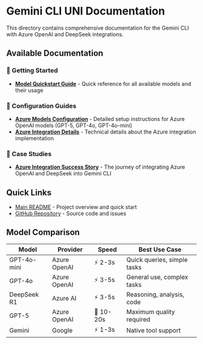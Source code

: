 # Gemini CLI UNI Documentation

This directory contains comprehensive documentation for the Gemini CLI with Azure OpenAI and DeepSeek integrations.

## Available Documentation

### 🚀 Getting Started
- [**Model Quickstart Guide**](MODELS-QUICKSTART.md) - Quick reference for all available models and their usage

### 🔧 Configuration Guides
- [**Azure Models Configuration**](AZURE-MODELS-GUIDE.md) - Detailed setup instructions for Azure OpenAI models (GPT-5, GPT-4o, GPT-4o-mini)
- [**Azure Integration Details**](README-AZURE.md) - Technical details about the Azure integration implementation

### 📖 Case Studies
- [**Azure Integration Success Story**](AZURE-INTEGRATION-SUCCESS.md) - The journey of integrating Azure OpenAI and DeepSeek into Gemini CLI

## Quick Links

- [Main README](../README.md) - Project overview and quick start
- [GitHub Repository](https://github.com/uni-mike/Gemini-CLI-UNI) - Source code and issues

## Model Comparison

| Model | Provider | Speed | Best Use Case |
|-------|----------|-------|---------------|
| GPT-4o-mini | Azure OpenAI | ⚡ 2-3s | Quick queries, simple tasks |
| GPT-4o | Azure OpenAI | ⚡ 3-5s | General use, complex tasks |
| DeepSeek R1 | Azure AI | ⚡ 3-5s | Reasoning, analysis, code |
| GPT-5 | Azure OpenAI | 🐌 10-20s | Maximum quality required |
| Gemini | Google | ⚡ 1-3s | Native tool support |
